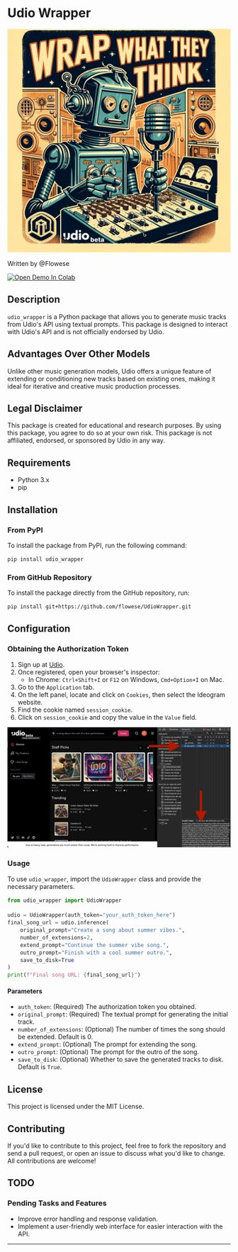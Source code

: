 
# Udio Wrapper

![Udio Wrapper](banner.jpeg)

Written by @Flowese

<a href="https://colab.research.google.com/drive/1tUtiY2GzVlbAVjR-j78pWeY9Ac53IJzz?usp=sharing" target="_blank"><img src="https://colab.research.google.com/assets/colab-badge.svg" alt="Open Demo In Colab"></a>

## Description

`udio_wrapper` is a Python package that allows you to generate music tracks from Udio's API using textual prompts. This package is designed to interact with Udio's API and is not officially endorsed by Udio.

## Advantages Over Other Models

Unlike other music generation models, Udio offers a unique feature of extending or conditioning new tracks based on existing ones, making it ideal for iterative and creative music production processes.

## Legal Disclaimer

This package is created for educational and research purposes. By using this package, you agree to do so at your own risk. This package is not affiliated, endorsed, or sponsored by Udio in any way.

## Requirements

- Python 3.x
- pip

## Installation

### From PyPI

To install the package from PyPI, run the following command:

```bash
pip install udio_wrapper
```

### From GitHub Repository

To install the package directly from the GitHub repository, run:

```bash
pip install git+https://github.com/flowese/UdioWrapper.git
```

## Configuration

### Obtaining the Authorization Token

1. Sign up at [Udio](https://www.udio.com/).
2. Once registered, open your browser's inspector:
   - In Chrome: `Ctrl+Shift+I` or `F12` on Windows, `Cmd+Option+I` on Mac.
3. Go to the `Application` tab.
4. On the left panel, locate and click on `Cookies`, then select the Ideogram website.
5. Find the cookie named `session_cookie`.
6. Click on `session_cookie` and copy the value in the `Value` field.

![Udio Wrapper](screen_cookies.jpeg)

### Usage

To use `udio_wrapper`, import the `UdioWrapper` class and provide the necessary parameters.

```python
from udio_wrapper import UdioWrapper

udio = UdioWrapper(auth_token="your_auth_token_here")
final_song_url = udio.inference(
    original_prompt="Create a song about summer vibes.",
    number_of_extensions=2,
    extend_prompt="Continue the summer vibe song.",
    outro_prompt="Finish with a cool summer outro.",
    save_to_disk=True
)
print(f"Final song URL: {final_song_url}")
```

#### Parameters

- `auth_token`: (Required) The authorization token you obtained.
- `original_prompt`: (Required) The textual prompt for generating the initial track.
- `number_of_extensions`: (Optional) The number of times the song should be extended. Default is 0.
- `extend_prompt`: (Optional) The prompt for extending the song.
- `outro_prompt`: (Optional) The prompt for the outro of the song.
- `save_to_disk`: (Optional) Whether to save the generated tracks to disk. Default is `True`.

## License

This project is licensed under the MIT License.

## Contributing

If you'd like to contribute to this project, feel free to fork the repository and send a pull request, or open an issue to discuss what you'd like to change. All contributions are welcome!

## TODO

### Pending Tasks and Features

- Improve error handling and response validation.
- Implement a user-friendly web interface for easier interaction with the API.

-----

